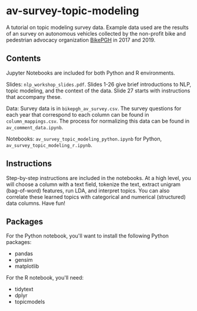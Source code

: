 # av-survey-topic-modeling
A tutorial on topic modeling survey data. Example data used are the results of an survey on autonomous vehicles collected by the non-profit bike and pedestrian advocacy organization [BikePGH](https://www.bikepgh.org/) in 2017 and 2019.

## Contents
Jupyter Notebooks are included for both Python and R environments.

Slides: `nlp_workshop_slides.pdf`. Slides 1-26 give brief introductions to NLP, topic modeling, and the context of the data. Slide 27 starts with instructions that accompany these.

Data: Survey data is in `bikepgh_av_survey.csv`. The survey questions for each year that correspond to each column can be found in `column_mappings.csv`. The process for normalizing this data can be found in `av_comment_data.ipynb`.

Notebooks: `av_survey_topic_modeling_python.ipynb` for Python, `av_survey_topic_modeling_r.ipynb`.


## Instructions
Step-by-step instructions are included in the notebooks. At a high level, you will choose a column with a text field, tokenize the text, extract unigram (bag-of-word) features, run LDA, and interpret topics. You can also correlate these learned topics with categorical and numerical (structured) data columns. Have fun!


## Packages
For the Python notebook, you'll want to install the following Python packages:
* pandas
* gensim
* matplotlib

For the R notebook, you'll need:
* tidytext
* dplyr
* topicmodels
